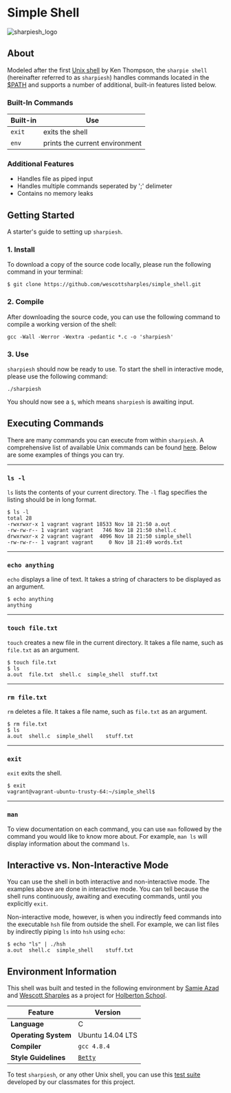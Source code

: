 # Simple Shell
![sharpiesh_logo](https://raw.githubusercontent.com/wescottsharples/simple_shell/master/img/sharpieshlogo.png)
## About
Modeled after the first [Unix shell](https://en.wikipedia.org/wiki/Thompson_shell) by Ken Thompson, the `sharpie shell` (hereinafter referred to as `sharpiesh`) handles commands located in the [$PATH](https://en.wikipedia.org/wiki/PATH_%28variable%29) and supports a number of additional, built-in features listed below.

### Built-In Commands
| Built-in | Use |
|--|--|
| `exit` | exits the shell |
| `env` | prints the current environment |

### Additional Features
- Handles file as piped input
- Handles multiple commands seperated by ';' delimeter
- Contains no memory leaks

## Getting Started
A starter's guide to setting up `sharpiesh`.

### 1. Install
To download a copy of the source code locally, please run the following command in your terminal:
```
$ git clone https://github.com/wescottsharples/simple_shell.git
```

### 2. Compile
After downloading the source code, you can use the following command to compile a working version of the shell:
```
gcc -Wall -Werror -Wextra -pedantic *.c -o 'sharpiesh'
```

### 3. Use
`sharpiesh` should now be ready to use. To start the shell in interactive mode, please use the following command:
```
./sharpiesh
```
You should now see a `$`, which means `sharpiesh` is awaiting input. 
## Executing Commands
There are many commands you can execute from within `sharpiesh`. A comprehensive list of available Unix commands can be found [here](https://courses.cs.washington.edu/courses/cse391/16sp/bash.html). Below are some examples of things you can try.

---------
### `ls -l`

`ls` lists the contents of your current directory. The `-l` flag specifies the listing should be in long format.

```
$ ls -l
total 28
-rwxrwxr-x 1 vagrant vagrant 18533 Nov 18 21:50 a.out
-rw-rw-r-- 1 vagrant vagrant   746 Nov 18 21:50 shell.c
drwxrwxr-x 2 vagrant vagrant  4096 Nov 18 21:50 simple_shell
-rw-rw-r-- 1 vagrant vagrant     0 Nov 18 21:49 words.txt
```
---------
### `echo anything`
`echo` displays a line of text. It takes a string of characters to be displayed as an argument.
```
$ echo anything
anything
```
---------
### `touch file.txt`
`touch` creates a new file in the current directory. It takes a file name, such as `file.txt` as an argument.
```
$ touch file.txt
$ ls
a.out  file.txt  shell.c  simple_shell	stuff.txt
```
---------
### `rm file.txt`
`rm` deletes a file. It takes a file name, such as `file.txt` as an argument.
```
$ rm file.txt
$ ls
a.out  shell.c  simple_shell	stuff.txt
```
---------
### `exit`
`exit` exits the shell.
```
$ exit
vagrant@vagrant-ubuntu-trusty-64:~/simple_shell$
```
---------
### `man`
To view documentation on each command, you can use `man` followed by the command you would like to know more about. For example, `man ls` will display information about the command `ls`. 

## Interactive vs. Non-Interactive Mode
You can use the shell in both interactive and non-interactive mode. The examples above are done in interactive mode. You can tell because the shell runs continuously, awaiting and executing commands, until you explicitly `exit`.

Non-interactive mode, however, is when you indirectly feed commands into the executable `hsh` file from outside the shell. For example, we can list files by indirectly piping `ls` into `hsh` using `echo`:
```
$ echo "ls" | ./hsh
a.out  shell.c  simple_shell	stuff.txt
```

## Environment Information
This shell was built and tested in the following environment by [Samie Azad](https://github.com/sazad44) and [Wescott Sharples](https://github.com/wescottsharples) as a project for [Holberton School](https://www.holbertonschool.com/).

| Feature | Version |
|--|--|
| **Language** | C |
| **Operating System** | Ubuntu 14.04 LTS |
| **Compiler** | `gcc 4.8.4` |
| **Style Guidelines** | [`Betty`](https://github.com/holbertonschool/Betty/blob/master/betty-style.pl "betty-style.pl") |

To test `sharpiesh`, or any other Unix shell, you can use this [test suite](https://github.com/stefansilverio/test_suite) developed by our classmates for this project.
